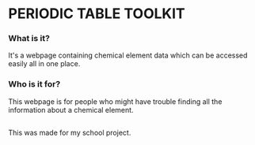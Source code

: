 # PERIODIC TABLE TOOLKIT

### What is it?
It's a webpage containing chemical element data which can be accessed easily all in one place.

### Who is it for?
This webpage is for people who might have trouble finding all the information about a chemical element.

##
This was made for my school project.

